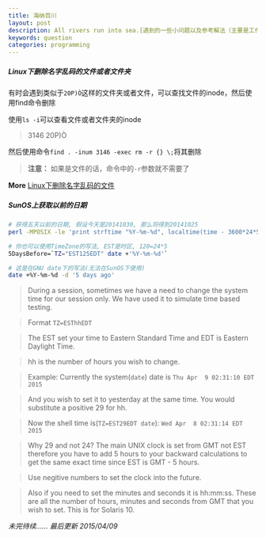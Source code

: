 ```yaml
---
title: 海纳百川
layout: post
description: All rivers run into sea.[遇到的一些小问题以及参考解法（主要是工作或者学习上的小问题）]
keywords: question
categories: programming
---
```


##### Linux下删除名字乱码的文件或者文件夹

有时会遇到类似于`20P)Ò`这样的文件夹或者文件，可以查找文件的inode，然后使用find命令删除

使用`ls -i`可以查看文件或者文件夹的inode
>  3146 20P)Ò

然后使用命令`find . -inum 3146 -exec rm -r {} \;`将其删除
> **注意：** 如果是文件的话，命令中的`-r`参数就不需要了

**More**
[Linux下删除名字乱码的文件](http://2922055.blog.51cto.com/2912055/999606)

##### SunOS上获取以前的日期

``` bash
# 获得五天以前的日期, 假设今天是20141030, 那么将得到20141025
perl -MPOSIX -le 'print strftime "%Y-%m-%d", localtime(time - 3600*24*5)'

# 你也可以使用TimeZone的写法, EST是时区, 120=24*5
5DaysBefore=`TZ="EST125EDT" date +'%Y-%m-%d'`

# 这是在GNU date下的写法(无法在SunOS下使用)
date +%Y-%m-%d -d '5 days ago'
```

>During a session, sometimes we have a need to change the system time for our session only. We have used it to simulate time based testing.

>Format `TZ=ESThhEDT`

>The EST set your time to Eastern Standard Time and EDT is Eastern Daylight Time.

>hh is the number of hours you wish to change.

>Example: Currently the system(`date`)
date is `Thu Apr  9 02:31:10 EDT 2015`

>And you wish to set it to yesterday at the same time. You would substitute a positive 29 for hh.

>Now the shell time is(`TZ=EST29EDT date`):
`Wed Apr  8 02:31:14 EDT 2015`

>Why 29 and not 24? The main UNIX clock is set from GMT not EST therefore you have to add 5 hours to your backward calculations to get the same exact time since EST is GMT - 5 hours. 

>Use negitive numbers to set the clock into the future. 

>Also if you need to set the minutes and seconds it is hh:mm:ss. These are all the number of hours, minutes and seconds from GMT that you wish to set. 
This is for Solaris 10.


*未完待续…… 最后更新 2015/04/09*
